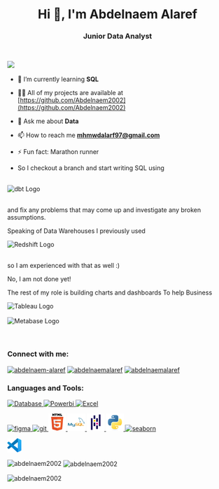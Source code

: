 <h1 align="center">Hi 👋, I'm Abdelnaem Alaref</h1>
<h3 align="center">Junior Data Analyst</h3>

<br/>

![](https://github.com/halfrost/halfrost/blob/master/icons/header_.png)

- 🌱 I’m currently learning **SQL**

- 👨‍💻 All of my projects are available at [https://github.com/Abdelnaem2002](https://github.com/Abdelnaem2002)

- 💬 Ask me about **Data**

- 📫 How to reach me **mhmwdalarf97@gmail.com**

- ⚡ Fun fact: Marathon runner

- So I  checkout a branch and start writing SQL using
<br><br/>

<img src="https://www.ancoris.com/hubfs/Partner%20logos/dbt%20transparent%20logo7.png" alt="dbt Logo" width="250" height="100">
<br><br/>


and fix any problems that may come up and investigate any broken assumptions.


Speaking of Data Warehouses I previously used

<img src="https://th.bing.com/th/id/R.28dbe7572811cb1cc6f38136cebda27c?rik=N7jRVMj%2bRX9K%2bw&pid=ImgRaw&r=0" alt="Redshift Logo" width="300" height="100">
<br><br/>


so I am experienced with that as well :)


No, I am not done yet!

The rest of my role is building charts and dashboards To help Business

<img src="https://th.bing.com/th/id/R.0dcdd373243bd1c01e7b1efb17351ad1?rik=H7d3jF4pNlA9WA&pid=ImgRaw&r=0" alt="Tableau Logo" width="300" height="100">
<br><br/>

<img src="https://th.bing.com/th/id/R.30e7eade96a7c12f85f3f552fcd4045c?rik=l6%2fYYPMYwyWVKg&pid=ImgRaw&r=0" alt="Metabase Logo" width="300" height="100">
<br>
<br><br/>
<h3 align="left">Connect with me:</h3>
<p align="left">
<a href="https://www.linkedin.com/in/abdelnaem-alaref-404002190/" target="blank"><img align="center" src="https://raw.githubusercontent.com/rahuldkjain/github-profile-readme-generator/master/src/images/icons/Social/linked-in-alt.svg" alt="abdelnaem-alaref" height="30" width="40" /></a>
<a href="https://kaggle.com/abdelnaemalaref" target="blank"><img align="center" src="https://raw.githubusercontent.com/rahuldkjain/github-profile-readme-generator/master/src/images/icons/Social/kaggle.svg" alt="abdelnaemalaref" height="30" width="40" /></a>
<a href="https://fb.com/abdelnaemalaref" target="blank"><img align="center" src="https://raw.githubusercontent.com/rahuldkjain/github-profile-readme-generator/master/src/images/icons/Social/facebook.svg" alt="abdelnaemalaref" height="30" width="40" /></a>
</p>

<h3 align="left">Languages and Tools:</h3>
<p align="left"> 
<a href="" target="_blank" rel="noreferrer"> <img src="https://icon-library.com/images/relational-database-icon/relational-database-icon-21.jpg" alt="Database" width="50" height="40"/> </a>
<a href="" target="_blank" rel="noreferrer"> <img src="https://www.nuget.org/profiles/powerbi/avatar?imageSize=512" alt="Powerbi" width="40" height="40"/> </a> 
<a href="" target="_blank" rel="noreferrer"> <img src="https://i.pinimg.com/originals/13/88/5f/13885f590c6070c7f106b0f19a17ab9b.png" alt="Excel" width="40" height="40"/> </a>
<p align="left"> <a href="https://www.figma.com/" target="_blank" rel="noreferrer"> <img src="https://www.vectorlogo.zone/logos/figma/figma-icon.svg" alt="figma" width="40" height="40"/> </a> <a href="https://git-scm.com/" target="_blank" rel="noreferrer"> <img src="https://www.vectorlogo.zone/logos/git-scm/git-scm-icon.svg" alt="git" width="40" height="40"/> </a> <a href="https://www.w3.org/html/" target="_blank" rel="noreferrer"> <img src="https://raw.githubusercontent.com/devicons/devicon/master/icons/html5/html5-original-wordmark.svg" alt="html5" width="40" height="40"/> </a> <a href="https://www.mysql.com/" target="_blank" rel="noreferrer"> <img src="https://raw.githubusercontent.com/devicons/devicon/master/icons/mysql/mysql-original-wordmark.svg" alt="mysql" width="40" height="40"/> </a> <a href="https://pandas.pydata.org/" target="_blank" rel="noreferrer"> <img src="https://raw.githubusercontent.com/devicons/devicon/2ae2a900d2f041da66e950e4d48052658d850630/icons/pandas/pandas-original.svg" alt="pandas" width="40" height="40"/> </a> <a href="https://www.python.org" target="_blank" rel="noreferrer"> <img src="https://raw.githubusercontent.com/devicons/devicon/master/icons/python/python-original.svg" alt="python" width="40" height="40"/> </a> <a href="https://seaborn.pydata.org/" target="_blank" rel="noreferrer"> <img src="https://seaborn.pydata.org/_images/logo-mark-lightbg.svg" alt="seaborn" width="40" height="40"/> </a> </p> 
<img height="32" width="32" src="https://raw.githubusercontent.com/github/explore/80688e429a7d4ef2fca1e82350fe8e3517d3494d/topics/visual-studio-code/visual-studio-code.png" />

<p><img align="left" src="https://github-readme-stats.vercel.app/api/top-langs?username=abdelnaem2002&show_icons=true&locale=en&layout=compact" alt="abdelnaem2002" /></p>

<p>&nbsp;<img align="center" src="https://github-readme-stats.vercel.app/api?username=abdelnaem2002&show_icons=true&locale=en" alt="abdelnaem2002" /></p>

<p><img align="center" src="https://github-readme-streak-stats.herokuapp.com/?user=abdelnaem2002&" alt="abdelnaem2002" /></p>
